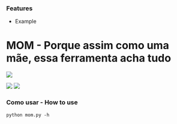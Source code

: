 ### Features

- Example

# MOM - Porque assim como uma mãe, essa ferramenta acha tudo

![](https://raw.githubusercontent.com/Willianjesusdasilva/mom/main/assets/logo.png)

![](https://img.shields.io/badge/Python-v3.7-blue) ![](https://img.shields.io/badge/Status-BETA-purple)

### Como usar - How to use

`python mom.py -h`
